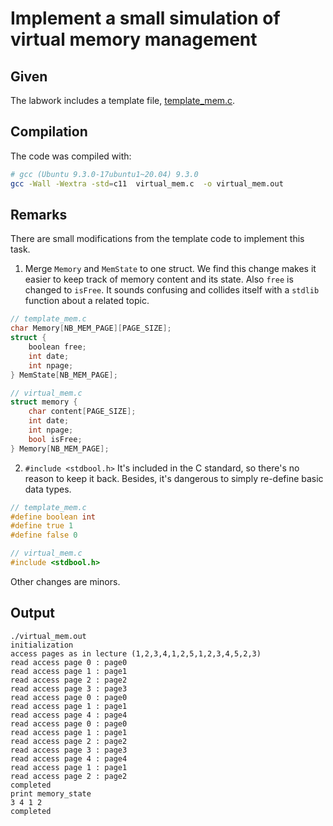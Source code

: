 # Implement a small simulation of virtual memory management

## Given
The labwork includes a template file, [template_mem.c](template_mem.c).

## Compilation
The code was compiled with:
```bash
# gcc (Ubuntu 9.3.0-17ubuntu1~20.04) 9.3.0
gcc -Wall -Wextra -std=c11  virtual_mem.c  -o virtual_mem.out
```

## Remarks
There are small modifications from the template code to implement this task.
1. Merge `Memory` and `MemState` to one struct.
   We find this change makes it easier to keep track of memory content and its state. Also `free` is changed to `isFree`. It sounds confusing and collides itself with a `stdlib` function about a related topic.
```c
// template_mem.c
char Memory[NB_MEM_PAGE][PAGE_SIZE];
struct {
	boolean free;
	int date;
	int npage;
} MemState[NB_MEM_PAGE];

// virtual_mem.c
struct memory {
    char content[PAGE_SIZE];
    int date;
    int npage;
    bool isFree;
} Memory[NB_MEM_PAGE];
```

2. `#include <stdbool.h>`
   It's included in the C standard, so there's no reason to keep it back. Besides, it's dangerous to simply re-define basic data types.
```c
// template_mem.c
#define boolean int
#define true 1
#define false 0

// virtual_mem.c
#include <stdbool.h>
```
Other changes are minors.

## Output
```
./virtual_mem.out 
initialization
access pages as in lecture (1,2,3,4,1,2,5,1,2,3,4,5,2,3)
read access page 0 : page0
read access page 1 : page1
read access page 2 : page2
read access page 3 : page3
read access page 0 : page0
read access page 1 : page1
read access page 4 : page4
read access page 0 : page0
read access page 1 : page1
read access page 2 : page2
read access page 3 : page3
read access page 4 : page4
read access page 1 : page1
read access page 2 : page2
completed
print memory_state
3 4 1 2 
completed
```
